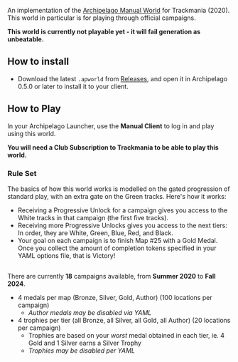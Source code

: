 An implementation of the [Archipelago Manual World](https://github.com/ManualForArchipelago/Manual) for Trackmania (2020). This world in particular is for playing through official campaigns.

**This world is currently not playable yet - it will fail generation as unbeatable.**

## How to install
- Download the latest `.apworld` from [Releases](https://github.com/sflavelle/manual_tm2020nadeocampaigns_splatsune/releases/latest), and open it in Archipelago 0.5.0 or later to install it to your client.

## How to Play

In your Archipelago Launcher, use the **Manual Client** to log in and play using this world.

**You will need a Club Subscription to Trackmania to be able to play this world.**

### Rule Set
The basics of how this world works is modelled on the gated progression of standard play, with an extra gate on the Green tracks. Here's how it works:

- Receiving a Progressive Unlock for a campaign gives you access to the White tracks in that campaign (the first five tracks).
- Receiving more Progressive Unlocks gives you access to the next tiers: In order, they are White, Green, Blue, Red, and Black.
- Your goal on each campaign is to finish Map #25 with a Gold Medal. Once you collect the amount of completion tokens specified in your YAML options file, that is Victory!

##

There are currently **18** campaigns available, from **Summer 2020** to **Fall 2024**.

- 4 medals per map (Bronze, Silver, Gold, Author) (100 locations per campaign)
    - *Author medals may be disabled via YAML*
- 4 trophies per tier (all Bronze, all Silver, all Gold, all Author) (20 locations per campaign)
    - Trophies are based on your *worst* medal obtained in each tier, ie. 4 Gold and 1 Silver earns a Silver Trophy
    - *Trophies may be disabled per YAML*